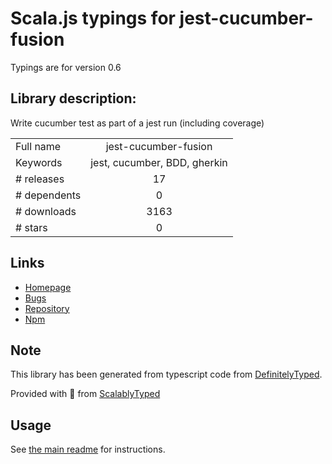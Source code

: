 
# Scala.js typings for jest-cucumber-fusion

Typings are for version 0.6

## Library description:
Write cucumber test as part of a jest run (including coverage)

|                    |                 |
| ------------------ | :-------------: |
| Full name          | jest-cucumber-fusion |
| Keywords           | jest, cucumber, BDD, gherkin |
| # releases         | 17 |
| # dependents       | 0 |
| # downloads        | 3163 |
| # stars            | 0 |

## Links
- [Homepage](https://github.com/b-yond-infinite-network/jest-cucumber-fusion#readme)
- [Bugs](https://github.com/b-yond-infinite-network/jest-cucumber-fusion/issues)
- [Repository](https://github.com/b-yond-infinite-network/jest-cucumber-fusion)
- [Npm](https://www.npmjs.com/package/jest-cucumber-fusion)
    


## Note
This library has been generated from typescript code from [DefinitelyTyped](https://definitelytyped.org).

Provided with :purple_heart: from [ScalablyTyped](https://github.com/oyvindberg/ScalablyTyped)

## Usage
See [the main readme](../../readme.md) for instructions.



